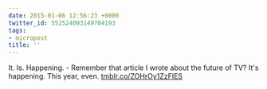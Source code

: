```yaml
---
date: 2015-01-06 12:56:23 +0000
twitter_id: 552524093149704193
tags:
- micropost
title: ''
---
```


It. Is. Happening. - Remember that article I wrote about the future of TV? It's happening. This year, even. [tmblr.co/ZOHrOy1ZzFIES](http://tmblr.co/ZOHrOy1ZzFIES)

